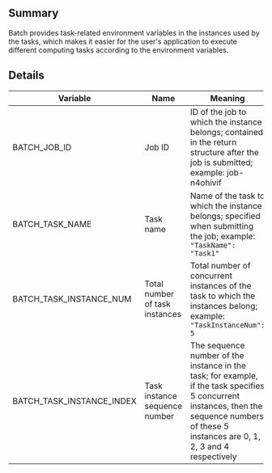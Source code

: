 ## Summary

Batch provides task-related environment variables in the instances used by the tasks, which makes it easier for the user's application to execute different computing tasks according to the environment variables.

## Details

| Variable | Name | Meaning |
|---------|---------|---------|
| BATCH_JOB_ID | Job ID | ID of the job to which the instance belongs; contained in the return structure after the job is submitted; example: job-n4ohivif |
| BATCH_TASK_NAME | Task name | Name of the task to which the instance belongs; specified when submitting the job; example: `"TaskName": "Task1"` |
| BATCH_TASK_INSTANCE_NUM | Total number of task instances | Total number of concurrent instances of the task to which the instances belong; example: `"TaskInstanceNum": 5` |
| BATCH_TASK_INSTANCE_INDEX | Task instance sequence number | The sequence number of the instance in the task; for example, if the task specifies 5 concurrent instances, then the sequence numbers of these 5 instances are 0, 1, 2, 3 and 4 respectively |


